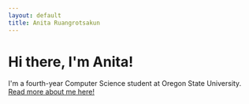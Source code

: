 ```yaml
---
layout: default
title: Anita Ruangrotsakun
---
```

<div class="blurb">
	<h1>Hi there, I'm Anita!</h1>
	<p>I'm a fourth-year Computer Science student at Oregon State University. <a href="/about">Read more about me here!</a></p>
</div><!-- /.blurb -->